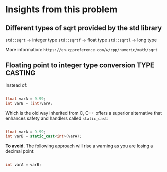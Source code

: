 # Insights from this problem


## Different types of sqrt provided by the std library

`std::sqrt` -> integer type
`std::sqrtf` -> float type
`std::sqrtl` -> long type

More information: `https://en.cppreference.com/w/cpp/numeric/math/sqrt` 


## Floating point to integer type conversion TYPE CASTING

Instead of:

```c++

float varA = 9.99;
int varB = (int)varA;
```

Which is the old way inherited from C, C++ offers a superior alternative that enhances safety and handlers called `static_cast`:

```c++

float varA = 9.99;
int varB = static_cast<int>(varA);
```


**To avoid**. The following approach will rise a warning as you are losing a decimal point:

```c++

int varA = varB;
```
